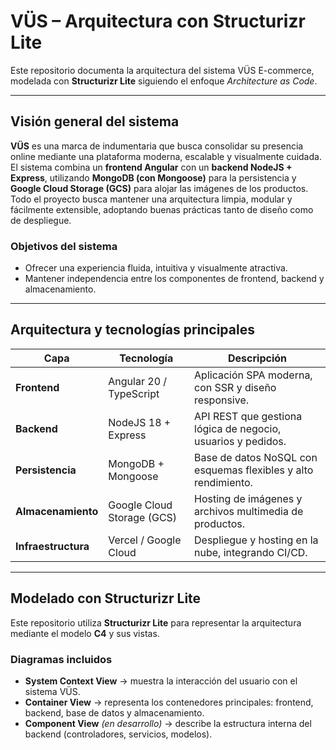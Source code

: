 # VÜS – Arquitectura con Structurizr Lite

Este repositorio documenta la arquitectura del sistema VÜS E-commerce, modelada con **Structurizr Lite** siguiendo el enfoque *Architecture as Code*.

---

## Visión general del sistema

**VÜS** es una marca de indumentaria que busca consolidar su presencia online mediante una plataforma moderna, escalable y visualmente cuidada.  
El sistema combina un **frontend Angular** con un **backend NodeJS + Express**, utilizando **MongoDB (con Mongoose)** para la persistencia y **Google Cloud Storage (GCS)** para alojar las imágenes de los productos.  
Todo el proyecto busca mantener una arquitectura limpia, modular y fácilmente extensible, adoptando buenas prácticas tanto de diseño como de despliegue.

### Objetivos del sistema
- Ofrecer una experiencia fluida, intuitiva y visualmente atractiva.
- Mantener independencia entre los componentes de frontend, backend y almacenamiento.

---

## Arquitectura y tecnologías principales

| Capa | Tecnología | Descripción |
|------|-------------|-------------|
| **Frontend** | Angular 20 / TypeScript | Aplicación SPA moderna, con SSR y diseño responsive. |
| **Backend** | NodeJS 18 + Express | API REST que gestiona lógica de negocio, usuarios y pedidos. |
| **Persistencia** | MongoDB + Mongoose | Base de datos NoSQL con esquemas flexibles y alto rendimiento. |
| **Almacenamiento** | Google Cloud Storage (GCS) | Hosting de imágenes y archivos multimedia de productos. |
| **Infraestructura** | Vercel / Google Cloud | Despliegue y hosting en la nube, integrando CI/CD. |

---

## Modelado con Structurizr Lite

Este repositorio utiliza **Structurizr Lite** para representar la arquitectura mediante el modelo **C4** y sus vistas.

### Diagramas incluidos
- **System Context View** → muestra la interacción del usuario con el sistema VÜS.  
- **Container View** → representa los contenedores principales: frontend, backend, base de datos y almacenamiento.  
- **Component View** *(en desarrollo)* → describe la estructura interna del backend (controladores, servicios, modelos).